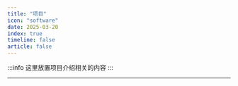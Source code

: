 ```yaml
---
title: "项目"
icon: "software"
date: 2025-03-20
index: true
timeline: false
article: false
---
```


:::info
这里放置项目介绍相关的内容
:::

---
<Catalog />

